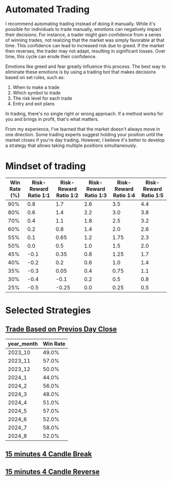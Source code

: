 # Automated Trading
I recommend automating trading instead of doing it manually. While it's possible for individuals to trade manually, emotions can negatively impact their decisions. For instance, a trader might gain confidence from a series of winning trades, not realizing that the market was simply favorable at that time. This confidence can lead to increased risk due to greed. If the market then reverses, the trader may not adapt, resulting in significant losses. Over time, this cycle can erode their confidence.


Emotions like greed and fear greatly influence this process. The best way to eliminate these emotions is by using a trading bot that makes decisions based on set rules, such as:

1. When to make a trade
2. Which symbol to trade
3. The risk level for each trade
4. Entry and exit plans


In trading, there's no single right or wrong approach. If a method works for you and brings in profit, that's what matters.

From my experience, I've learned that the market doesn't always move in one direction. Some trading experts suggest holding your position until the market closes if you're day trading. However, I believe it's better to develop a strategy that allows taking multiple positions simultaneously.

# Mindset of trading
| **Win Rate (%)** | **Risk-Reward Ratio 1:1** | **Risk-Reward Ratio 1:2** | **Risk-Reward Ratio 1:3** | **Risk-Reward Ratio 1:4** | **Risk-Reward Ratio 1:5** |
|------------------|---------------------------|---------------------------|---------------------------|---------------------------|---------------------------|
| 90%              | 0.8                        | 1.7                        | 2.6                        | 3.5                        | 4.4                        |
| 80%              | 0.6                        | 1.4                        | 2.2                        | 3.0                        | 3.8                        |
| 70%              | 0.4                        | 1.1                        | 1.8                        | 2.5                        | 3.2                        |
| 60%              | 0.2                        | 0.8                        | 1.4                        | 2.0                        | 2.6                        |
| 55%              | 0.1                        | 0.65                       | 1.2                        | 1.75                       | 2.3                        |
| 50%              | 0.0                        | 0.5                        | 1.0                        | 1.5                        | 2.0                        |
| 45%              | -0.1                       | 0.35                       | 0.8                        | 1.25                       | 1.7                        |
| 40%              | -0.2                       | 0.2                        | 0.6                        | 1.0                        | 1.4                        |
| 35%              | -0.3                       | 0.05                       | 0.4                        | 0.75                       | 1.1                        |
| 30%              | -0.4                       | -0.1                       | 0.2                        | 0.5                        | 0.8                        |
| 25%              | -0.5                       | -0.25                      | 0.0                        | 0.25                       | 0.5                        |



# Selected Strategies
## [Trade Based on Previos Day Close](FRX_PREV_DAY_CLOSE_DIR.bat)
| year_month | Win Rate |
|------------|--------------|
| 2023_10    | 49.0%        |
| 2023_11    | 57.0%        |
| 2023_12    | 50.0%        |
| 2024_1     | 44.0%        |
| 2024_2     | 56.0%        |
| 2024_3     | 48.0%        |
| 2024_4     | 51.0%        |
| 2024_5     | 57.0%        |
| 2024_6     | 52.0%        |
| 2024_7     | 58.0%        |
| 2024_8     | 52.0%        |


## [15 minutes 4 Candle Break](FRX_15M_4CDL_BREAK.bat)


## [15 minutes 4 Candle Reverse](FRX_15M_4CDL_REVERSE.bat)